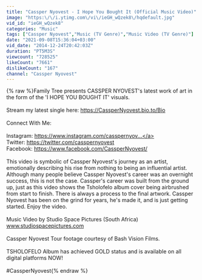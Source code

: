 ```yaml
---
title: "Cassper Nyovest - I Hope You Bought It (Official Music Video)"
image: "https:\/\/i.ytimg.com\/vi\/ieGH_wQzek8\/hqdefault.jpg"
vid_id: "ieGH_wQzek8"
categories: "Music"
tags: ["Cassper Nyovest","Music (TV Genre)","Music Video (TV Genre)"]
date: "2021-09-08T15:36:04+03:00"
vid_date: "2014-12-24T20:42:03Z"
duration: "PT5M3S"
viewcount: "728525"
likeCount: "7661"
dislikeCount: "167"
channel: "Cassper Nyovest"
---
```

{% raw %}Family Tree presents CASSPER NYOVEST's latest work of art in the form of the 'I HOPE YOU BOUGHT IT' visuals.<br /><br />Stream my latest single here: <a rel="nofollow" target="blank" href="https://CassperNyovest.bio.to/Bio">https://CassperNyovest.bio.to/Bio</a><br /><br />Connect With Me:<br /><br />Instagram: <a rel="nofollow" target="blank" href="https://www.instagram.com/casspernyov...">https://www.instagram.com/casspernyov...</a><br />Twitter: <a rel="nofollow" target="blank" href="https://twitter.com/casspernyovest">https://twitter.com/casspernyovest</a> <br />Facebook: <a rel="nofollow" target="blank" href="https://www.facebook.com/CassperNyovest/">https://www.facebook.com/CassperNyovest/</a><br /><br />This video is symbolic of Cassper Nyovest's journey as an artist, emotionally describing his rise from nothing to being an influential artist. Although many people believe Cassper Nyovest's career was an overnight success, this is not the case. Cassper's career was built from the ground up, just as this video shows the Tsholofelo album cover being airbrushed from start to finish. There is always a process to the final artwork. Cassper Nyovest has been on the grind for years, he's made it, and is just getting started. Enjoy the video.<br /><br />Music Video by Studio Space Pictures (South Africa)<br />www.studiospacepictures.com<br /><br />Cassper Nyovest Tour footage courtesy of Bash Vision Films.<br /><br />TSHOLOFELO Album has achieved GOLD status and is available on all digital platforms NOW!<br /><br />#CassperNyovest{% endraw %}
